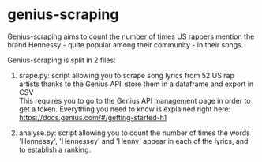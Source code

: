 # genius-scraping

Genius-scraping aims to count the number of times US rappers mention the brand Hennessy - quite popular among their community - in their songs. 

Genius-scraping is split in 2 files:
1) srape.py: script allowing you to scrape song lyrics from 52 US rap artists thanks to the Genius API, store them in a dataframe and export in CSV  
This requires you to go to the Genius API management page in order to get a token. Everything you need to know is explained right here:
https://docs.genius.com/#/getting-started-h1

2) analyse.py: script allowing you to count the number of times the words 'Hennessy', 'Hennessey' and 'Henny' appear in each of the lyrics, and to establish a ranking. 

